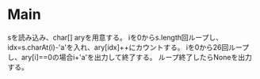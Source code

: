 # Main
sを読み込み、char[] aryを用意する。
iを0からs.length回ループし、idx=s.charAt(i)-'a'を入れ、ary[idx]++にカウントする。
iを0から26回ループし、ary[i]==0の場合i+'a'を出力して終了する。
ループ終了したらNoneを出力する。

